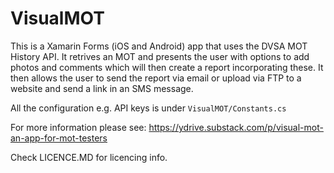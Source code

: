 # VisualMOT

This is a Xamarin Forms (iOS and Android) app that uses the DVSA MOT History API. It retrives an MOT and presents the user with options to add photos and comments which will then create a report incorporating these. It then allows the user to send the report via email or upload via FTP to a website and send a link in an SMS message.

All the configuration e.g. API keys is under `VisualMOT/Constants.cs`

For more information please see:
https://ydrive.substack.com/p/visual-mot-an-app-for-mot-testers

Check LICENCE.MD for licencing info.
